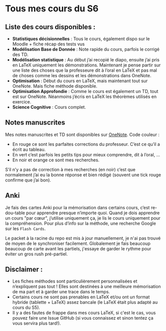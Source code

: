 # Tous mes cours du S6

## Liste des cours disponibles :
- **Statistiques décisionnelles** : Tous le cours, également dispo sur le Moodle + fiche récap des tests vus
- **Modélisation Base de Donnée** : Note rapide du cours, parfois le corrigé des TD.
- **Modélisation statistique** : Au début j’ai recopié le diapo, ensuite j’ai pris en LaTeX uniquement les démonstrations. Maintenant je pense partir sur une liste des choses que la professeure dit à l’oral en LaTeX et pas mal de choses comme les dessins et les démonstrations dans OneNote.
- **Optimisation** : Début du cours en LaTeX, mais maintenant tout sur OneNote. Mais fiche méthode disponible.
- **Optimisation Approfondie** : Comme le cours est également un TD, tout est sur OneNote. Néanmoins j’écris en LaTeX les théorèmes utilisés en exercice.
- **Science Cognitive** : Cours complet.

## Notes manuscrites
Mes notes manuscrites et TD sont disponibles sur [OneNote](https://univlillefr-my.sharepoint.com/:o:/g/personal/charles_vin_etu_univ-lille_fr/EmeuKDcSToJDiAhxIEOoPEEBX8kr3KIyw-nFvLYdoV5Ewg?e=m0tE20).
Code couleur :
- En rouge ce sont les parfaites corrections du professeur. C’est ce qu’il a écrit au tableau.
- En vert c’est parfois les petits tips pour mieux comprendre, dit à l’oral, ...
- En noir et orange ce sont mes recherches.

S’il n’y a pas de correction à mes recherches (en noir) c’est que normalement j’ai eu la bonne réponse et bien rédigé (souvent une tick rouge confirme que j’ai bon).

## Anki
Je fais des cartes Anki pour la mémorisation dans certains cours, c’est re-dou-table pour apprendre presque n’importe quoi. Quand je dois apprendre un cours "par cœur", j’utilise uniquement ça, je lis le cours uniquement pour la compréhension. Pour plus d’info sur la méthode, une recherche Google sur les `Flash Cards`.

Le packet à la racine du repo est mis à jour manuellement, je n'ai pas trouvé de moyen de le synchroniser facilement.
Globalement je fais beaucoup beaucoup de carte avant les partiels, j'essaye de garder le rythme pour éviter un gros rush pré-partiel.

## Disclaimer :
- Les fiches méthodes sont particulièrement personnalisées et n’expliquent pas tout ! Elles sont destinées à une meilleure mémorisation de ma part et à garder une trace dans le temps.
- Certains cours ne sont pas prenables en LaTeX et/ou ont un format hybride (tablette + LaTeX) assez bancale (le LaTeX était plus adapté au cours du S5).
- Il y a des fautes de frappe dans mes cours LaTeX, si c'est le cas, vous pouvez faire une Issue GitHub (si vous connaissez et sinon tentez ça vous servira plus tard!).
